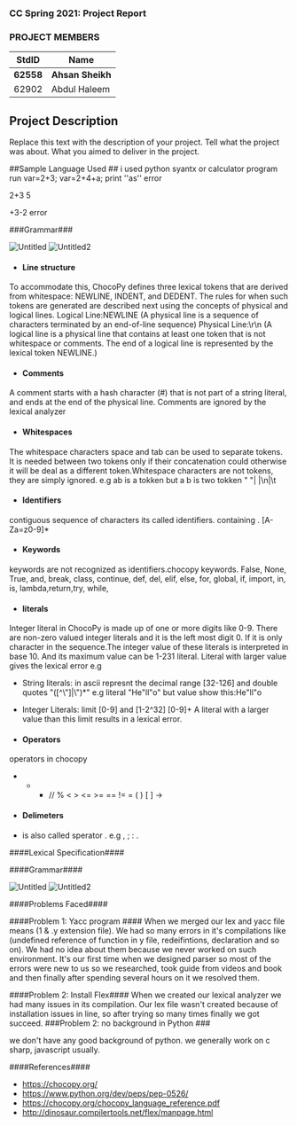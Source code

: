 
### CC Spring 2021: Project Report ####
### PROJECT MEMBERS ###
StdID | Name
------------ | -------------
**62558** | **Ahsan Sheikh** <!--this is the group leader in bold-->
62902 | Abdul Haleem

<!-- Replace name and student ids with acutally group member names and ids-->
## Project Description ##
Replace this text with the description of your project. Tell what the project was about. What you aimed to deliver in the project.

##Sample Language Used ##
i used python syantx or calculator program run
var=2+3; 
var=2+4+a; 
print ''as'' error


2+3
5

+3-2 error

###Grammar###

![Untitled](https://user-images.githubusercontent.com/66660943/115433670-3d3d9a80-a221-11eb-95b9-4476dfa18ff7.png)
![Untitled2](https://user-images.githubusercontent.com/66660943/115433657-3b73d700-a221-11eb-8555-e1c7630808f5.png)


* #### Line structure ####
 To accommodate this, ChocoPy defines three lexical
tokens that are derived from whitespace: NEWLINE, INDENT, and DEDENT. The rules for when such tokens are
generated are described next using the concepts of physical and logical lines.
 Logical Line:NEWLINE  (A physical line is a sequence of characters terminated by an end-of-line sequence)
 Physical Line:\r\n (A logical line is a physical line that contains at least one token that is not whitespace or comments. The end
of a logical line is represented by the lexical token NEWLINE.)

* #### Comments ####
A comment starts with a hash character (#) that is not part of a string literal, and ends at the end of the
physical line. Comments are ignored by the lexical analyzer


* #### Whitespaces ####
The whitespace characters space and tab can be used to separate tokens. It is needed between two tokens only if their concatenation could otherwise it will be deal as a different token.Whitespace characters are not tokens, they are simply ignored.
e.g ab is a tokken but a b is two tokken 
" "| |\n|\t

* #### Identifiers ####
contiguous sequence of characters its called identifiers. containing . [A-Za=z0-9]*


* #### Keywords ####
keywords are not recognized as identifiers.chocopy keywords.
False, None, True, and,  break, class, continue, def, del, elif, else,
 for, global, if, import, in, is, lambda,return,try, while,  

      
* ####  literals ####
Integer literal in ChocoPy is made up of one or more digits like 0-9. There are non-zero valued integer literals and it is the left most digit 0. If it is only character in the sequence.The integer value of these literals is interpreted in base 10. And its maximum value can be 1-231 literal. Literal with larger value gives the lexical error
 e.g
 * String literals: in ascii  represnt the decimal range [32-126] and double quotes 
\"([^\\"]|\\")*\" e.g literal "He\"ll\"o" but value show this:He"ll"o

 * Integer Literals: limit [0-9] and [1-2^32] [0-9]+ A literal with a larger value than this limit results in a
lexical error.



* #### Operators ####
operators in chocopy
+ - * // % < > <= >= == != = ( ) [ ]  ->

* #### Delimeters ####
* is also called sperator .
e.g , ; : .


####Lexical Specification####

####Grammar####

![Untitled](https://user-images.githubusercontent.com/66660943/115433670-3d3d9a80-a221-11eb-95b9-4476dfa18ff7.png)
![Untitled2](https://user-images.githubusercontent.com/66660943/115433657-3b73d700-a221-11eb-8555-e1c7630808f5.png)

####Problems Faced####

####Problem 1: Yacc program ####
When we merged our lex and yacc file means (1 & .y extension file). We had so many errors in it's compilations like (undefined reference of function in y file, redeifintions, declaration and so on). We had no idea about them because we never worked on such environment. It's our first time when we designed parser so most of the errors were new to us so we researched, took guide from videos and book and then finally after spending several hours on it we resolved them. 

####Problem 2: Install Flex####
When we created our lexical analyzer we had many issues in its compilation. Our lex file wasn't created because of installation issues in line, so after trying so many times finally we got succeed.
###Problem 2: no background in Python ###

we don't have any good background of python. we generally work on c sharp, javascript usually.

####References####
* https://chocopy.org/
* https://www.python.org/dev/peps/pep-0526/
* https://chocopy.org/chocopy_language_reference.pdf
* http://dinosaur.compilertools.net/flex/manpage.html
